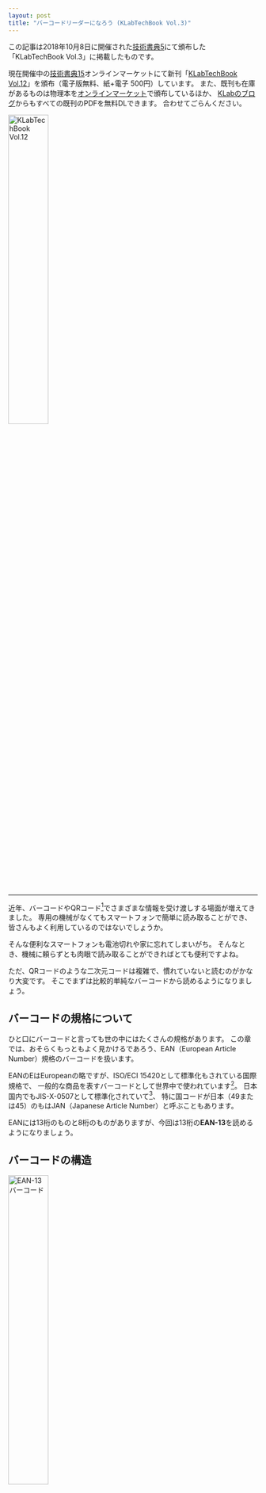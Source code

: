 ```yaml
---
layout: post
title: "バーコードリーダーになろう (KLabTechBook Vol.3)"
---
```


この記事は2018年10月8日に開催された[技術書典5](https://techbookfest.org/event/tbf05)にて頒布した「KLabTechBook Vol.3」に掲載したものです。

現在開催中の[技術書典15](https://techbookfest.org/event/tbf15)オンラインマーケットにて新刊「[KLabTechBook Vol.12](https://techbookfest.org/product/d20GG5Femwp1rTWSveSiHF)」を頒布（電子版無料、紙+電子 500円）しています。
また、既刊も在庫があるものは物理本を[オンラインマーケット](https://techbookfest.org/organization/5654456649646080)で頒布しているほか、
[KLabのブログ](https://www.klab.com/jp/blog/tech/2023/tbf15.html)からもすべての既刊のPDFを無料DLできます。
合わせてごらんください。

[<img src="/images/2023-11-11/ktbv12.jpg" width="40%" alt="KLabTechBook Vol.12" />](https://techbookfest.org/product/d20GG5Femwp1rTWSveSiHF)

--------

近年、バーコードやQRコード[^1]でさまざまな情報を受け渡しする場面が増えてきました。
専用の機械がなくてもスマートフォンで簡単に読み取ることができ、皆さんもよく利用しているのではないでしょうか。

そんな便利なスマートフォンも電池切れや家に忘れてしまいがち。
そんなとき、機械に頼らずとも肉眼で読み取ることができればとても便利ですよね。

ただ、QRコードのような二次元コードは複雑で、慣れていないと読むのがかなり大変です。
そこでまずは比較的単純なバーコードから読めるようになりましょう。

[^1]: QRコードは株式会社デンソーウェーブの登録商標です


## バーコードの規格について

ひと口にバーコードと言っても世の中にはたくさんの規格があります。
この章では、おそらくもっともよく見かけるであろう、EAN（European Article Number）規格のバーコードを扱います。

EANのEはEuropeanの略ですが、ISO/ECI 15420として標準化もされている国際規格で、
一般的な商品を表すバーコードとして世界中で使われています[^2]。
日本国内でもJIS-X-0507として標準化されていて[^3]、
特に国コードが日本（49または45）のもはJAN（Japanese Article Number）と呼ぶこともあります。

EANには13桁のものと8桁のものがありますが、今回は13桁の**EAN-13**を読めるようになりましょう。

[^2]: International Article Numberとも呼ばれます
[^3]: JIS規格は[「日本工業標準調査会」のウェブサイト](http://www.jisc.go.jp/app/jis/general/GnrJISSearch.html)で閲覧できます。

## バーコードの構造

<img src="/images/2023-11-11/barcode.png" width="40%" alt="EAN-13バーコード" />

▲図1 EAN-13バーコード

題材として図1にバーコードを用意しました[^4]。
まずはこの構造を詳しく見ていきます。
機械で読み取れなかった場合に備えて、バーコードの下に内容がそのまま書かれていることが多いですが、
書かれていなかったり破損している場合のためにバーコード本体を読めなくてはなりません。
今回は練習として、答え合わせに利用しながら読み進めてみてください。

[^4]: 出典：[Wikipedia:International_Article_Number](https://en.wikipedia.org/wiki/International_Article_Number)

EAN-13の共通の固定パターンとして、
両側に**標準ガードパターン**、そして中央に**中央ガードパターン**があります。
両端と中央の長く書かれている2本線がそれぞれのガードパターンです。
正確には、標準ガードパターンは「黒・白・黒」中央ガードパターンは「白・黒・白・黒・白」のパターンになっています。
このガードパターンによって、バー1本あたりの幅が分かるようになっています。

中央ガードパターンを挟んで、左半分と右半分にそれぞれ6個の**シンボルキャラクタ**が描かれています。
１個のシンボルキャラクタはバー7本分の幅で、そのまま数値1桁を表しています。

ところでEAN-13は13桁なので、これでは1桁足りません。
実は先頭の1桁は、左側6個のシンボルキャラクタの中に隠されているのです。

それではさっそく、シンボルキャラクタから数値を読み取ってみましょう。

## シンボルキャラクタの読み方

表1がシンボルキャラクタと数値の対応表です。
まずはこの表を覚えなくてはなりません。
数値1つあたり3種類のパターンがあって大変に見えるかもしれませんが、
よく見るとセットAを白黒反転するとセットCに、さらにそれを逆順にするとセットBになります。

▼表1 数字セット

| 数値 | セットA | セットB | セットC |
|:----:|:-------:|:--------:|:-------:|
| 0 | ![0A](/images/2023-11-11/0a.png)<br />3:2:1:1 | ![0B](/images/2023-11-11/0b.png)<br />1:1:2:3 | ![0C](/images/2023-11-11/0c.png)<br />3:2:1:1 |
| 1 | ![1A](/images/2023-11-11/1a.png)<br />2:2:2:1 | ![1B](/images/2023-11-11/1b.png)<br />1:2:2:2 | ![1C](/images/2023-11-11/1c.png)<br />2:2:2:1 |
| 2 | ![2A](/images/2023-11-11/2a.png)<br />2:1:2:2 | ![2B](/images/2023-11-11/2b.png)<br />2:2:1:2 | ![2C](/images/2023-11-11/2c.png)<br />2:1:2:2 |
| 3 | ![3A](/images/2023-11-11/3a.png)<br />1:4:1:1 | ![3B](/images/2023-11-11/3b.png)<br />1:1:4:1 | ![3C](/images/2023-11-11/3c.png)<br />1:4:1:1 |
| 4 | ![4A](/images/2023-11-11/4a.png)<br />1:1:3:2 | ![4B](/images/2023-11-11/4b.png)<br />2:3:1:1 | ![4C](/images/2023-11-11/4c.png)<br />1:1:3:2 |
| 5 | ![5A](/images/2023-11-11/5a.png)<br />1:2:3:1 | ![5B](/images/2023-11-11/5b.png)<br />1:3:2:1 | ![5C](/images/2023-11-11/5c.png)<br />1:2:3:1 |
| 6 | ![6A](/images/2023-11-11/6a.png)<br />1:1:1:4 | ![6B](/images/2023-11-11/6b.png)<br />4:1:1:1 | ![6C](/images/2023-11-11/6c.png)<br />1:1:1:4 |
| 7 | ![7A](/images/2023-11-11/7a.png)<br />1:3:1:2 | ![7B](/images/2023-11-11/7b.png)<br />2:1:3:1 | ![7C](/images/2023-11-11/7c.png)<br />1:3:1:2 |
| 8 | ![8A](/images/2023-11-11/8a.png)<br />1:2:1:3 | ![8B](/images/2023-11-11/8b.png)<br />3:1:2:1 | ![8C](/images/2023-11-11/8c.png)<br />1:2:1:3 |
| 9 | ![9A](/images/2023-11-11/9a.png)<br />3:1:1:2 | ![9B](/images/2023-11-11/9b.png)<br />2:1:1:3 | ![9C](/images/2023-11-11/9c.png)<br />3:1:1:2 |

左半分の6個はセットAまたはセットB、右半分の6個はセットCが使われます。
ガードパターンからだけでは逆さになっているかわからないのですが、
逆さにして読んでしまうとこの表に無いパターンが途中で必ず出てくるので判断できます。

さっそく図1を読んでみましょう。左のガードパターンの次から、白3黒1白1黒2と並んでいるので、セットAの9になります。
その次は白1黒1白2黒3なのでセットBの0ですね。その調子で進めていくと、左側は「A9-B0-B1-A2-A3-B4」になりました。
中央ガードパターンを超えて右側に入ります。
こからはセットCしか出てこないのでもっと簡単です。「1-2-3-4-5-7」になっています。読めましたか？

▼表2 先頭桁の導出

| 数値 | 左半分の数字セット |
|:--:|:------------|
| 0 | A A A A A A |
| 1 | A A B A B B |
| 2 | A A B B A B |
| 3 | A A B B B A |
| 4 | A B A A B B |
| 5 | A B B A A B |
| 6 | A B B B A A |
| 7 | A B A B A B |
| 8 | A B A B B A |
| 9 | A B B A B A |


先頭の1桁は左側6個のシンボルキャラクタに隠されているのでした。
まず左側の6個で、セットA・セットBのどちらが使われていたか書き出してみましょう。
「A-B-B-A-A-B」ですね。
このパターンを表2と照らし合わせると「5」になっています。
これが先頭の1桁です。

こうして無事、「5-901234-123457」の13桁を読み取ることができました。


## チェックデジットの検証

EAN-13では、13桁のうち最後の1桁がチェックデジットになっていて、読み取りミスを検知できるようになっています。

計算方法は次のようになっています:

 1. 先頭の桁はそのまま、2桁目は3倍、3桁目はそのまま、4桁目は3倍、と交互に係数を掛けながら12桁を合計する
 2. 1で合計した値を10で割った余り（*mod* 10）を計算する
 3. 余りが0ならチェックデジットは0、それ以外なら10から余りを引いた値がチェックデジット

この値と最後の1桁の値が一致していなければ、どこかで読み取りミスがあったことがわかります。

それでは「5901234123457」のチェックデジットを検証してみましょう。
まず係数を掛けながら12桁を合計します。

{: align="center"}
5 + 9 × 3 + 0 + 1 × 3 + 2 + 3 × 3 + 4 + 1 × 3 + 2 + 3 × 3 + 4 + 5 × 3 = 83

{: align="center"}
83 *mod* 10 = 3

{: align="center"}
10 - 3 = 7

チェックデジットは7で、最後の1桁と一致しました。
読み取りミスはなかったようです。

## おわりに

EAN-13バーコードから13桁の数値を読み取ることができました。
身の回りのバーコードも読み取ってみてください。
最後に、その数値がどんな意味を持っているかは皆さんへの宿題とします。

これで今日からあなたもバーコードリーダー！


---
### コラム：バーコードの逆向き判定

表1の特定のセットに着目すると、
同じセットの中では逆向きにしたときに重複しないようなパターンが巧妙に選ばれています。
たとえば、セットAの0「3:2:1:1」を逆にした「1:1:2:3」はセットAには含まれていません。

セットBとセットCはお互い逆向きにのパターンになっているため、
逆向きに読んだ場合も対応するパターンがテーブルから必ず見つかってしまいます。
一方でセットAを逆向きにしたセットはテーブルに存在せず、
それが見つかったらバーコード自体が逆向きだと判断できます。
表2を見るとAが含まれないパターンはひとつも無いため、
バーコードが逆向きだった場合、必ずAの逆向きのパターンが見つかります。

ちなみに、EAN-13の元になった規格、UPC-Aは元々12桁で、セットAとセットCしか使われていませんでした。
EAN-13の策定過程で桁数を増やすとき、セットCを逆にしたセットBが新たに加えられましたが、
逆向きかの判定ができなくならないように、注意深く導出テーブルが決められているわけです。

もし入れられる情報をさらに増やそうとして、セットAを逆順にしたセットを追加したり、
先頭桁の導出テーブルにAが出てこないパターンを加えてしまうと、
バーコードが逆向きかどうかの判断できなくなってしまいます。

---
